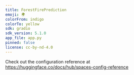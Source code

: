 ```yaml
---
title: ForestFirePrediction
emoji: 🌍
colorFrom: indigo
colorTo: yellow
sdk: gradio
sdk_version: 5.1.0
app_file: app.py
pinned: false
license: cc-by-nd-4.0
---
```


Check out the configuration reference at https://huggingface.co/docs/hub/spaces-config-reference

